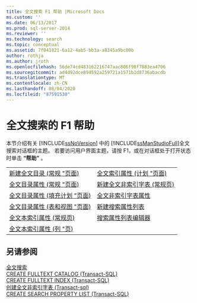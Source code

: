 ```yaml
---
title: 全文搜索 F1 帮助 |Microsoft Docs
ms.custom: ''
ms.date: 06/13/2017
ms.prod: sql-server-2014
ms.reviewer: ''
ms.technology: search
ms.topic: conceptual
ms.assetid: 7f041821-6a12-4ab5-bb3a-a8345a9bc00b
author: rothja
ms.author: jroth
ms.openlocfilehash: 56de74cd483162216747aac806f98f7883ea4706
ms.sourcegitcommit: ad4d92dce894592a259721a1571b1d8736abacdb
ms.translationtype: MT
ms.contentlocale: zh-CN
ms.lasthandoff: 08/04/2020
ms.locfileid: "87591530"
---
```

# <a name="full-text-search-f1-help"></a>全文搜索的 F1 帮助
  本节介绍有关 [!INCLUDE[ssNoVersion](../includes/ssnoversion-md.md)] 中的 [!INCLUDE[ssManStudioFull](../includes/ssmanstudiofull-md.md)]全文搜索对话框的主题。 若要访问用户界面主题，请按 F1，或在对话框处于打开状态时单击 **“帮助”** 。  
  
|||  
|-|-|  
|[新建全文目录 &#40;常规 "页面&#41;](new-full-text-catalog-general-page.md)|[全文索引属性 &#40;计划 "页面&#41;](../../2014/database-engine/full-text-index-properties-schedules-page.md)|  
|[全文目录属性 &#40;常规 "页面&#41;](../../2014/database-engine/full-text-catalog-properties-general-page.md)|[新建全文非索引字表 &#40;常规页&#41;](../../2014/database-engine/new-full-text-stoplist-general-page.md)|  
|[全文目录属性 &#40;填充计划 "页面&#41;](../../2014/database-engine/full-text-catalog-properties-population-schedule-page.md)|[全文非索引字表属性](../../2014/database-engine/full-text-stoplist-properties.md)|  
|[全文目录属性 &#40;表和视图 "页面&#41;](../../2014/database-engine/full-text-catalog-properties-tables-and-views-page.md)|[新建搜索属性列表](../../2014/database-engine/new-search-property-list.md)|  
|[全文本索引属性 &#40;常规页&#41;](../../2014/database-engine/full-text-index-properties-general-page.md)|[搜索属性列表编辑器](../../2014/database-engine/search-property-list-editor.md)|  
|[全文本索引属性 &#40;列 "页&#41;](../../2014/database-engine/full-text-index-properties-columns-page.md)||  
  
## <a name="see-also"></a>另请参阅  
 [全文搜索](../relational-databases/search/full-text-search.md)   
 [CREATE FULLTEXT CATALOG (Transact-SQL)](/sql/t-sql/statements/create-fulltext-catalog-transact-sql)   
 [CREATE FULLTEXT INDEX (Transact-SQL)](/sql/t-sql/statements/create-fulltext-index-transact-sql)   
 [创建全文非索引字表 &#40;Transact-sql&#41;](/sql/t-sql/statements/create-fulltext-stoplist-transact-sql)   
 [CREATE SEARCH PROPERTY LIST (Transact-SQL)](/sql/t-sql/statements/create-search-property-list-transact-sql)  
  
  
